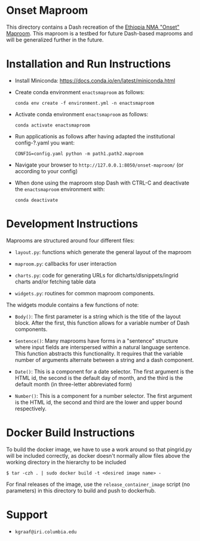 # Onset Maproom

This directory contains a Dash recreation of the
[Ethiopia NMA "Onset" Maproom](http://213.55.84.78:8082/maproom/Agriculture/Historical/Onset.html).
This maproom is a testbed for future Dash-based maprooms and will be
generalized further in the future.


# Installation and Run Instructions

* Install Miniconda: https://docs.conda.io/en/latest/miniconda.html

* Create conda environment `enactsmaproom` as follows:

    `conda env create -f environment.yml -n enactsmaproom`

* Activate conda environment `enactsmaproom` as follows:

    `conda activate enactsmaproom`

* Run applicationis as follows after having adapted the institutional config-?.yaml you want:

    `CONFIG=config.yaml python -m path1.path2.maproom`

* Navigate your browser to `http://127.0.0.1:8050/onset-maproom/` (or according to your config)

* When done using the maproom stop Dash with CTRL-C and deactivate the `enactsmaproom` environment with:

    `conda deactivate`

# Development Instructions

Maprooms are structured around four different files:

* `layout.py`: functions which generate the general layout of the maproom

* `maproom.py`: callbacks for user interaction

* `charts.py`: code for generating URLs for dlcharts/dlsnippets/ingrid charts and/or fetching table data

* `widgets.py`: routines for common maproom components.

The widgets module contains a few functions of note:

* `Body()`: The first parameter is a string which is the title of the layout block.
   After the first, this function allows for a variable number of Dash components.

* `Sentence()`: Many maprooms have forms in a "sentence" structure where input fields are interspersed
  within a natural language sentence. This function abstracts this functionality. It requires that
  the variable number of arguments alternate between a string and a dash component.

* `Date()`: This is a component for a date selector. The first argument is the HTML id,
  the second is the default day of month, and the third is the default month (in three-letter abbreviated form)

* `Number()`: This is a component for a number selector. The first argument is the HTML id,
   the second and third are the lower and upper bound respectively.

# Docker Build Instructions

To build the docker image, we have to use a work around so that pingrid.py will be included correctly, as
docker doesn't normally allow files above the working directory in the hierarchy to be included

    $ tar -czh . | sudo docker build -t <desired image name> -

For final releases of the image, use the `release_container_image` script (no parameters) in this directory
to build and push to dockerhub.


# Support

* `kgraaf@iri.columbia.edu`

